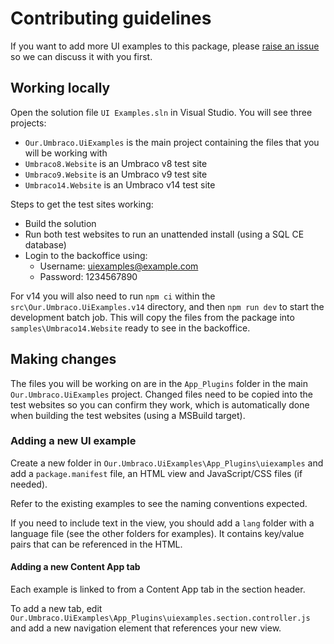 # Contributing guidelines
If you want to add more UI examples to this package, please [raise an issue](./issues) so we can discuss it with you first.

## Working locally
Open the solution file `UI Examples.sln` in Visual Studio. You will see three projects:
- `Our.Umbraco.UiExamples` is the main project containing the files that you will be working with
- `Umbraco8.Website` is an Umbraco v8 test site
- `Umbraco9.Website` is an Umbraco v9 test site
- `Umbraco14.Website` is an Umbraco v14 test site

Steps to get the test sites working:
- Build the solution
- Run both test websites to run an unattended install (using a SQL CE database)
- Login to the backoffice using:
  - Username: uiexamples@example.com
  - Password: 1234567890
  
For v14 you will also need to run `npm ci` within the `src\Our.Umbraco.UiExamples.v14` directory, and then `npm run dev` to start the development batch job. This will copy the files from the package into `samples\Umbraco14.Website` ready to see in the backoffice.

## Making changes
The files you will be working on are in the `App_Plugins` folder in the main `Our.Umbraco.UiExamples` project. Changed files need to be copied into the test websites so you can confirm they work, which is automatically done when building the test websites (using a MSBuild target).

### Adding a new UI example
Create a new folder in `Our.Umbraco.UiExamples\App_Plugins\uiexamples` and add a `package.manifest` file, an HTML view and JavaScript/CSS files (if needed).

Refer to the existing examples to see the naming conventions expected.

If you need to include text in the view, you should add a `lang` folder with a language file (see the other folders for examples). It contains key/value pairs that can be referenced in the HTML.

#### Adding a new Content App tab
Each example is linked to from a Content App tab in the section header.

To add a new tab, edit `Our.Umbraco.UiExamples\App_Plugins\uiexamples.section.controller.js` and add a new navigation element that references your new view.